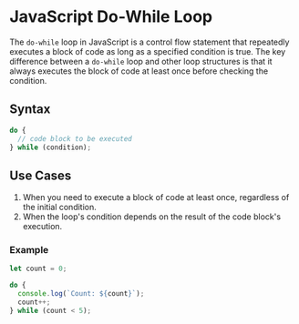 # JavaScript Do-While Loop

The `do-while` loop in JavaScript is a control flow statement that repeatedly executes a block of code as long as a specified condition is true. The key difference between a `do-while` loop and other loop structures is that it always executes the block of code at least once before checking the condition.

## Syntax

```javascript
do {
  // code block to be executed
} while (condition);
```
## Use Cases
1) When you need to execute a block of code at least once, regardless of the initial condition.<br/>
2) When the loop's condition depends on the result of the code block's execution.

### Example
```javascript
let count = 0;

do {
  console.log(`Count: ${count}`);
  count++;
} while (count < 5);
```
